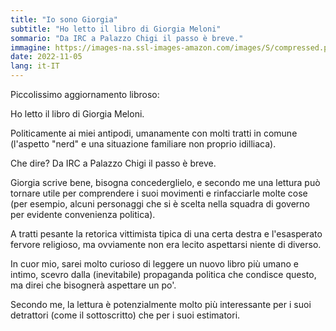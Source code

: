 ```yaml
---
title: "Io sono Giorgia"
subtitle: "Ho letto il libro di Giorgia Meloni"
sommario: "Da IRC a Palazzo Chigi il passo è breve."
immagine: https://images-na.ssl-images-amazon.com/images/S/compressed.photo.goodreads.com/books/1620658930i/58006536.jpg
date: 2022-11-05
lang: it-IT
---
```


Piccolissimo aggiornamento libroso:

Ho letto il libro di Giorgia Meloni.

Politicamente ai miei antipodi, umanamente con molti tratti in comune (l'aspetto "nerd" e una situazione familiare non proprio idilliaca).

Che dire? Da IRC a Palazzo Chigi il passo è breve.

Giorgia scrive bene, bisogna concederglielo, e secondo me una lettura può tornare utile per comprendere i suoi movimenti e rinfacciarle molte cose (per esempio, alcuni personaggi che si è scelta nella squadra di governo per evidente convenienza politica).

A tratti pesante la retorica vittimista tipica di una certa destra e l'esasperato fervore religioso, ma ovviamente non era lecito aspettarsi niente di diverso.

In cuor mio, sarei molto curioso di leggere un nuovo libro più umano e intimo, scevro dalla (inevitabile) propaganda politica che condisce questo, ma direi che bisognerà aspettare un po'.

Secondo me, la lettura è potenzialmente molto più interessante per i suoi detrattori (come il sottoscritto) che per i suoi estimatori.
